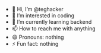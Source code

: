 - 👋 Hi, I’m @teghacker
- 👀 I’m interested in coding
- 🌱 I’m currently learning backend
- 📫 How to reach me with anything
- 😄 Pronouns: nothing
- ⚡ Fun fact: nothing

<!---
teghacker/teghacker is a ✨ special ✨ repository because its `README.md` (this file) appears on your GitHub profile.
You can click the Preview link to take a look at your changes.
--->
